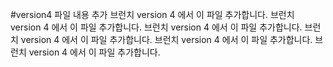 #version4 파일 내용 추가
브런치 version 4 에서 이 파일 추가합니다.
브런치 version 4 에서 이 파일 추가합니다.
브런치 version 4 에서 이 파일 추가합니다.
브런치 version 4 에서 이 파일 추가합니다.
브런치 version 4 에서 이 파일 추가합니다.
브런치 version 4 에서 이 파일 추가합니다.
